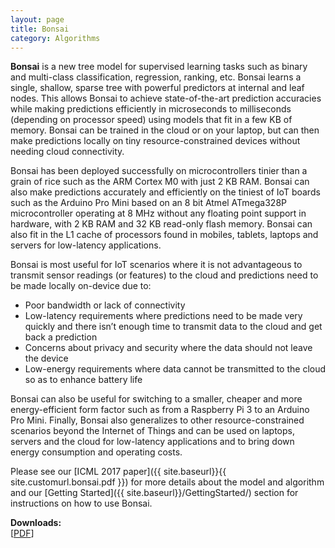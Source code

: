 ```yaml
---
layout: page
title: Bonsai
category: Algorithms
---
```


<b>Bonsai</b> is a new tree model for supervised learning tasks such as binary and multi-class classification, regression, ranking, etc. Bonsai learns a single, shallow, sparse tree with powerful predictors at internal and leaf nodes. This allows Bonsai to achieve state-of-the-art prediction accuracies while making predictions efficiently in microseconds to milliseconds (depending on processor speed) using models that fit in a few KB of memory. Bonsai can be trained in the cloud or on your laptop, but can then make predictions locally on tiny resource-constrained devices without needing cloud connectivity. 

Bonsai has been deployed successfully on microcontrollers tinier than a grain of rice such as the ARM Cortex M0 with just 2 KB RAM. Bonsai can also make predictions accurately and efficiently on the tiniest of IoT boards such as the Arduino Pro Mini based on an 8 bit Atmel ATmega328P microcontroller operating at 8 MHz without any floating point support in hardware, with 2 KB RAM and 32 KB read-only flash memory. Bonsai can also fit in the L1 cache of processors found in mobiles, tablets, laptops and servers for low-latency applications.

Bonsai is most useful for IoT scenarios where it is not advantageous to transmit sensor readings (or features) to the cloud and predictions need to be made locally on-device due to:

  - Poor bandwidth or lack of connectivity
  - Low-latency requirements where predictions need to be made very quickly and there isn’t enough time to transmit data to the cloud and get back a prediction
  - Concerns about privacy and security where the data should not leave the device
  - Low-energy requirements where data cannot be transmitted to the cloud so as to enhance battery life

Bonsai can also be useful for switching to a smaller, cheaper and more energy-efficient form factor such as from a Raspberry Pi 3 to an Arduino Pro Mini. Finally, Bonsai also generalizes to other resource-constrained scenarios beyond the Internet of Things and can be used on laptops, servers and the cloud for low-latency applications and to bring down energy consumption and operating costs.

Please see our [ICML 2017 paper]({{ site.baseurl}}{{ site.customurl.bonsai.pdf }}) for more details about the model and algorithm and our [Getting Started]({{ site.baseurl}}/GettingStarted/) section for instructions on how to use Bonsai.

**Downloads:**<br>
<span class="publ-linklist">
    [<a href="{{ site.baseurl}}{{ site.customurl.bonsai.pdf }}">PDF</a>]
</span>
